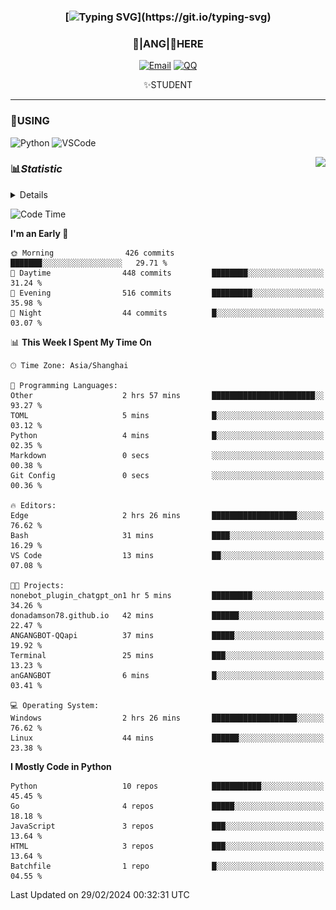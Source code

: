 <div align="center">


### [![Typing SVG](https://readme-typing-svg.herokuapp.com?size=25&duration=2500&color=8C43EA&vCenter=true&width=200&height=40&lines=%F0%9F%8C%B1ANGJustinl%F0%9F%8C%B1+!)](https://git.io/typing-svg)


### 🥛|**ANG**|🥛HERE



[![Email](https://img.shields.io/badge/Email-ANGJustin@163.com-6A5ACD?style=flat-square&logoColor=fff)](mailto:ANGJustinl@163.com)
[![QQ](https://img.shields.io/badge/QQ-77139032-98FB98?style=flat-square&logoColor=fff)](https://qm.qq.com/cgi-bin/qm/qr?k=mcs-cON_aPNfc3hO8-H7lWJHDX-5nKr7&noverify=0)




✨STUDENT 

</div>

---

### 🎨USING

![Python](https://img.shields.io/badge/-Python-blue?style=flat-square&logo=Python&logoColor=fff)
![VSCode](https://img.shields.io/badge/-VSCode-blue?style=flat-square&logo=visualstudiocode&logoColor=fff)


<a href="#">
  <img align="right" src="https://github-readme-stats.vercel.app/api?username=ANGJustinl&count_private=true&show_icons=true&hide_border=true&bg_color=15,f2f7fd,E0EAFC" />
</a>




### 📊*Statistic* 

<details>

<p align="center">
   <img src="github-metrics.svg" alt="typing-svg">
</p>

[![Github activity graph](https://github-readme-activity-graph.angforever.top/graph?username=ANGJustinl&theme=dracula)](https://github.com/ANGJustinl/ANGJustinl)

</details>

<!--START_SECTION:waka-->
![Code Time](http://img.shields.io/badge/Code%20Time-5%20hrs%2016%20mins-blue)

**I'm an Early 🐤** 

```text
🌞 Morning                426 commits         ███████░░░░░░░░░░░░░░░░░░   29.71 % 
🌆 Daytime                448 commits         ████████░░░░░░░░░░░░░░░░░   31.24 % 
🌃 Evening                516 commits         █████████░░░░░░░░░░░░░░░░   35.98 % 
🌙 Night                  44 commits          █░░░░░░░░░░░░░░░░░░░░░░░░   03.07 % 
```


📊 **This Week I Spent My Time On** 

```text
🕑︎ Time Zone: Asia/Shanghai

💬 Programming Languages: 
Other                    2 hrs 57 mins       ███████████████████████░░   93.27 % 
TOML                     5 mins              █░░░░░░░░░░░░░░░░░░░░░░░░   03.12 % 
Python                   4 mins              █░░░░░░░░░░░░░░░░░░░░░░░░   02.35 % 
Markdown                 0 secs              ░░░░░░░░░░░░░░░░░░░░░░░░░   00.38 % 
Git Config               0 secs              ░░░░░░░░░░░░░░░░░░░░░░░░░   00.36 % 

🔥 Editors: 
Edge                     2 hrs 26 mins       ███████████████████░░░░░░   76.62 % 
Bash                     31 mins             ████░░░░░░░░░░░░░░░░░░░░░   16.29 % 
VS Code                  13 mins             ██░░░░░░░░░░░░░░░░░░░░░░░   07.08 % 

🐱‍💻 Projects: 
nonebot_plugin_chatgpt_on1 hr 5 mins         █████████░░░░░░░░░░░░░░░░   34.26 % 
donadamson78.github.io   42 mins             ██████░░░░░░░░░░░░░░░░░░░   22.47 % 
ANGANGBOT-QQapi          37 mins             █████░░░░░░░░░░░░░░░░░░░░   19.92 % 
Terminal                 25 mins             ███░░░░░░░░░░░░░░░░░░░░░░   13.23 % 
anGANGBOT                6 mins              █░░░░░░░░░░░░░░░░░░░░░░░░   03.41 % 

💻 Operating System: 
Windows                  2 hrs 26 mins       ███████████████████░░░░░░   76.62 % 
Linux                    44 mins             ██████░░░░░░░░░░░░░░░░░░░   23.38 % 
```

**I Mostly Code in Python** 

```text
Python                   10 repos            ███████████░░░░░░░░░░░░░░   45.45 % 
Go                       4 repos             █████░░░░░░░░░░░░░░░░░░░░   18.18 % 
JavaScript               3 repos             ███░░░░░░░░░░░░░░░░░░░░░░   13.64 % 
HTML                     3 repos             ███░░░░░░░░░░░░░░░░░░░░░░   13.64 % 
Batchfile                1 repo              █░░░░░░░░░░░░░░░░░░░░░░░░   04.55 % 
```




 Last Updated on 29/02/2024 00:32:31 UTC
<!--END_SECTION:waka-->
